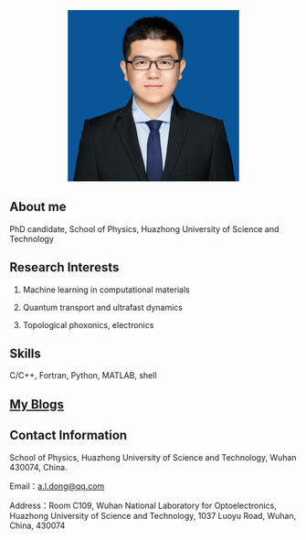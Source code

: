 <p align="center">
    <img src="https://github.com/alfredldong/Picture/blob/master/IDPicture.jpg?raw=true" alt="Sample"  width="300" height="300">
    <p align="center">
    </p>
</p>

## About me

PhD candidate, School of Physics, Huazhong University of Science and Technology

## Research Interests

1. Machine learning in computational materials

2. Quantum transport and ultrafast dynamics

3. Topological phoxonics, electronics

## Skills

C/C++, Fortran, Python, MATLAB, shell

## [My Blogs](MyBlog.md)

## Contact Information

School of Physics, Huazhong University of Science and Technology, Wuhan 430074, China. 

Email：a.l.dong@qq.com

Address：Room C109, Wuhan National Laboratory for Optoelectronics, Huazhong University of Science and Technology, 1037 Luoyu Road, Wuhan, China, 430074
